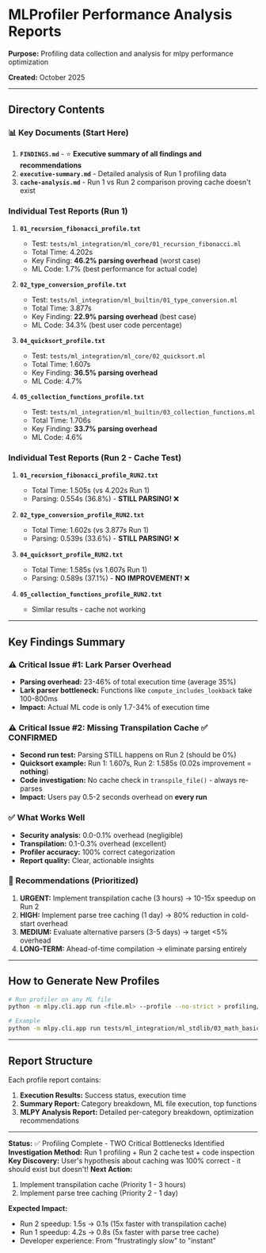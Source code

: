 # MLProfiler Performance Analysis Reports

**Purpose:** Profiling data collection and analysis for mlpy performance optimization

**Created:** October 2025

---

## Directory Contents

### 📊 Key Documents (Start Here)
1. **`FINDINGS.md`** - ⭐ **Executive summary of all findings and recommendations**
2. **`executive-summary.md`** - Detailed analysis of Run 1 profiling data
3. **`cache-analysis.md`** - Run 1 vs Run 2 comparison proving cache doesn't exist

### Individual Test Reports (Run 1)

1. **`01_recursion_fibonacci_profile.txt`**
   - Test: `tests/ml_integration/ml_core/01_recursion_fibonacci.ml`
   - Total Time: 4.202s
   - Key Finding: **46.2% parsing overhead** (worst case)
   - ML Code: 1.7% (best performance for actual code)

2. **`02_type_conversion_profile.txt`**
   - Test: `tests/ml_integration/ml_builtin/01_type_conversion.ml`
   - Total Time: 3.877s
   - Key Finding: **22.9% parsing overhead** (best case)
   - ML Code: 34.3% (best user code percentage)

3. **`04_quicksort_profile.txt`**
   - Test: `tests/ml_integration/ml_core/02_quicksort.ml`
   - Total Time: 1.607s
   - Key Finding: **36.5% parsing overhead**
   - ML Code: 4.7%

4. **`05_collection_functions_profile.txt`**
   - Test: `tests/ml_integration/ml_builtin/03_collection_functions.ml`
   - Total Time: 1.706s
   - Key Finding: **33.7% parsing overhead**
   - ML Code: 4.6%

### Individual Test Reports (Run 2 - Cache Test)

1. **`01_recursion_fibonacci_profile_RUN2.txt`**
   - Total Time: 1.505s (vs 4.202s Run 1)
   - Parsing: 0.554s (36.8%) - **STILL PARSING!** ❌

2. **`02_type_conversion_profile_RUN2.txt`**
   - Total Time: 1.602s (vs 3.877s Run 1)
   - Parsing: 0.539s (33.6%) - **STILL PARSING!** ❌

3. **`04_quicksort_profile_RUN2.txt`**
   - Total Time: 1.585s (vs 1.607s Run 1)
   - Parsing: 0.589s (37.1%) - **NO IMPROVEMENT!** ❌

4. **`05_collection_functions_profile_RUN2.txt`**
   - Similar results - cache not working

---

## Key Findings Summary

### ⚠️ Critical Issue #1: Lark Parser Overhead
- **Parsing overhead:** 23-46% of total execution time (average 35%)
- **Lark parser bottleneck:** Functions like `compute_includes_lookback` take 100-800ms
- **Impact:** Actual ML code is only 1.7-34% of execution time

### ⚠️ Critical Issue #2: Missing Transpilation Cache ✅ **CONFIRMED**
- **Second run test:** Parsing STILL happens on Run 2 (should be 0%)
- **Quicksort example:** Run 1: 1.607s, Run 2: 1.585s (0.02s improvement = **nothing**)
- **Code investigation:** No cache check in `transpile_file()` - always re-parses
- **Impact:** Users pay 0.5-2 seconds overhead on **every run**

### ✅ What Works Well
- **Security analysis:** 0.0-0.1% overhead (negligible)
- **Transpilation:** 0.1-0.3% overhead (excellent)
- **Profiler accuracy:** 100% correct categorization
- **Report quality:** Clear, actionable insights

### 🎯 Recommendations (Prioritized)
1. **URGENT:** Implement transpilation cache (3 hours) → 10-15x speedup on Run 2
2. **HIGH:** Implement parse tree caching (1 day) → 80% reduction in cold-start overhead
3. **MEDIUM:** Evaluate alternative parsers (3-5 days) → target <5% overhead
4. **LONG-TERM:** Ahead-of-time compilation → eliminate parsing entirely

---

## How to Generate New Profiles

```bash
# Run profiler on any ML file
python -m mlpy.cli.app run <file.ml> --profile --no-strict > profiling/<name>_profile.txt 2>&1

# Example
python -m mlpy.cli.app run tests/ml_integration/ml_stdlib/03_math_basic.ml --profile --no-strict > profiling/math_basic_profile.txt 2>&1
```

---

## Report Structure

Each profile report contains:
1. **Execution Results:** Success status, execution time
2. **Summary Report:** Category breakdown, ML file execution, top functions
3. **MLPY Analysis Report:** Detailed per-category breakdown, optimization recommendations

---

**Status:** ✅ Profiling Complete - TWO Critical Bottlenecks Identified
**Investigation Method:** Run 1 profiling + Run 2 cache test + code inspection
**Key Discovery:** User's hypothesis about caching was 100% correct - it should exist but doesn't!
**Next Action:**
1. Implement transpilation cache (Priority 1 - 3 hours)
2. Implement parse tree caching (Priority 2 - 1 day)

**Expected Impact:**
- Run 2 speedup: 1.5s → 0.1s (15x faster with transpilation cache)
- Run 1 speedup: 4.2s → 0.8s (5x faster with parse tree cache)
- Developer experience: From "frustratingly slow" to "instant"
